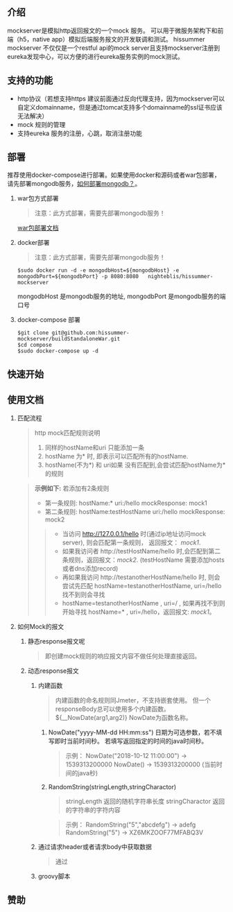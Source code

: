 ## 介绍

mockserver是模拟http返回报文的一个mock 服务。 可以用于微服务架构下和前端（h5，native app）模拟后端服务报文的开发联调和测试。
hissummer mockserver 不仅仅是一个restful api的mock server且支持mockserver注册到eureka发现中心，可以方便的进行eureka服务实例的mock测试。

##  支持的功能

* http协议（若想支持https 建议前面通过反向代理支持，因为mockserver可以自定义domainname，但是通过tomcat支持多个domainname的ssl证书应该无法解决）
* mock 规则的管理
* 支持eureka 服务的注册，心跳，取消注册功能

## 部署

推荐使用docker-compose进行部署。如果使用docker和源码或者war包部署，请先部署mongodb服务，[如何部署mongodb？](deploy/deploymongodb/)。

1. war包方式部署

    > 注意：此方式部署，需要先部署mongodb服务！

    [war包部署文档](deploy/compile/)

1. docker部署

    > 注意：此方式部署，需要先部署mongodb服务！

    `$sudo docker run -d -e mongodbHost=${mongodbHost} -e mongodbPort=${mongodbPort} -p 8080:8080   nighteblis/hissummer-mockserver`

    mongodbHost 是mongodb服务的地址, mongodbPort 是mongodb服务的端口号

1. docker-compose 部署

    ```
    $git clone git@github.com:hissummer-mockserver/buildStandaloneWar.git
    $cd compose
    $sudo docker-compose up -d
    ```

## 快速开始


## 使用文档

1. 匹配流程

    >http mock匹配规则说明
    >1. 同样的hostName和uri 只能添加一条    
    >1. hostName 为* 时, 即表示可以匹配所有的hostName.    
    >1. hostName(不为*) 和 uri如果 没有匹配到,会尝试匹配hostName为*的规则    

    >**示例如下:**
    >若添加有2条规则
    >* 第一条规则: hostName:*  uri:/hello  mockResponse: mock1
    >* 第二条规则: hostName:testHostName  uri:/hello  mockResponse: mock2
    >>* 当访问 http://127.0.0.1/hello 时(通过ip地址访问mock server), 则会匹配第一条规则， 返回报文： *mock1*.
    >>* 如果我访问者 http://testHostName/hello 时,会匹配到第二条规则，返回报文：*mock2*. (testHostName 需要添加hosts或者dns添加record)
    >>* 再如果我访问 http://testanotherHostName/hello 时, 则会尝试先匹配 hostName=testanotherHostName, uri=/hello  找不到则会寻找
    >>* hostName=testanotherHostName , uri=/ , 如果再找不到则开始寻找 hostName=* , uri=/hello，返回报文: *mock1*。

1. 如何Mock的报文

    1. 静态response报文呢
        > 即创建mock规则的响应报文内容不做任何处理直接返回。

    1. 动态response报文
        1. 内建函数
            > 内建函数的命名规则同Jmeter，不支持嵌套使用。 但一个responseBody总可以使用多个内建函数。 ${__NowDate(arg1,arg2)} NowDate为函数名称。

            1. NowDate("yyyy-MM-dd HH:mm:ss")  日期为可选参数，若不填写即时当前时间秒。 若填写返回指定的时间的java时间秒。
                > 示例：
                NowDate("2018-10-12 11:00:00") ->  1539313200000
                NowDate()  ->  1539313200000 (当前时间的java秒)

            1. RandomString(stringLength,stringCharactor)
                > stringLength 返回的随机字符串长度
                > stringCharactor 返回的字符串的字符内容

                > 示例：
                RandomString("5","abcdefg")  ->  adefg
                RandomString("5") -> XZ6MKZOOF77MFABQ3V

        1. 通过请求header或者请求body中获取数据
            > 通过

        1. groovy脚本

## 赞助
